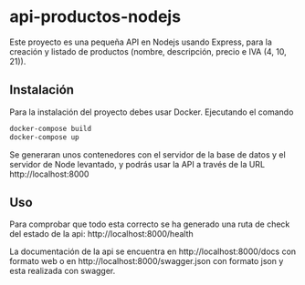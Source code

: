 # api-productos-nodejs

Este proyecto es una pequeña API en Nodejs usando Express, para la creación y listado de productos (nombre, descripción, precio e IVA (4, 10, 21)). 

## Instalación

Para la instalación del proyecto debes usar Docker. Ejecutando el comando

```bash
docker-compose build
docker-compose up
```
Se generaran unos contenedores con el servidor de la base de datos y el servidor de Node levantado, y podrás usar la API a través de la URL http://localhost:8000

## Uso

Para comprobar que todo esta correcto se ha generado una ruta de check del estado de la api: http://localhost:8000/health

La documentación de la api se encuentra en http://localhost:8000/docs con formato web o en http://localhost:8000/swagger.json con formato json y esta realizada con swagger.
